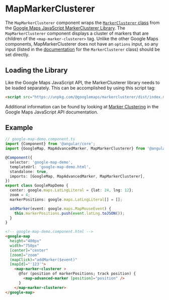 # MapMarkerClusterer

The `MapMarkerClusterer` component wraps the [`MarkerClusterer` class](https://googlemaps.github.io/js-markerclusterer/classes/MarkerClusterer.html) from the [Google Maps JavaScript MarkerClusterer Library](https://github.com/googlemaps/js-markerclusterer). The `MapMarkerClusterer` component displays a cluster of markers that are children of the `<map-marker-clusterer>` tag. Unlike the other Google Maps components, MapMarkerClusterer does not have an `options` input, so any input (listed in the [documentation](https://googlemaps.github.io/js-markerclusterer/) for the `MarkerClusterer` class) should be set directly.

## Loading the Library

Like the Google Maps JavaScript API, the MarkerClusterer library needs to be loaded separately. This can be accomplished by using this script tag:

```html
<script src="https://unpkg.com/@googlemaps/markerclusterer/dist/index.min.js"></script>
```

Additional information can be found by looking at [Marker Clustering](https://developers.google.com/maps/documentation/javascript/marker-clustering) in the Google Maps JavaScript API documentation.

## Example

```typescript
// google-map-demo.component.ts
import {Component} from '@angular/core';
import {GoogleMap, MapAdvancedMarker, MapMarkerClusterer} from '@angular/google-maps';

@Component({
  selector: 'google-map-demo',
  templateUrl: 'google-map-demo.html',
  standalone: true,
  imports: [GoogleMap, MapAdvancedMarker, MapMarkerClusterer],
})
export class GoogleMapDemo {
  center: google.maps.LatLngLiteral = {lat: 24, lng: 12};
  zoom = 4;
  markerPositions: google.maps.LatLngLiteral[] = [];

  addMarker(event: google.maps.MapMouseEvent) {
    this.markerPositions.push(event.latLng.toJSON());
  }
}
```

```html
<!-- google-map-demo.component.html -->
<google-map
  height="400px"
  width="750px"
  [center]="center"
  [zoom]="zoom"
  (mapClick)="addMarker($event)"
  [mapId]="'123'">
    <map-marker-clusterer >
      @for (position of markerPositions; track position) {
        <map-advanced-marker [position]="position" />
      }
    </map-marker-clusterer>
</google-map>
```
